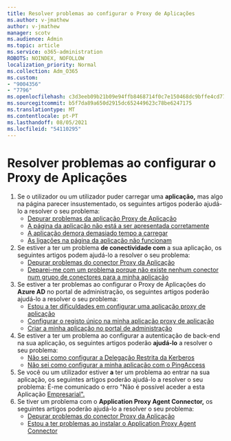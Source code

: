 ```yaml
---
title: Resolver problemas ao configurar o Proxy de Aplicações
ms.author: v-jmathew
author: v-jmathew
manager: scotv
ms.audience: Admin
ms.topic: article
ms.service: o365-administration
ROBOTS: NOINDEX, NOFOLLOW
localization_priority: Normal
ms.collection: Adm_O365
ms.custom:
- "9004356"
- "7796"
ms.openlocfilehash: c3d3eeb09b21b09e94ffb8468714f0c7e150468dc9bffe4cd7745fb5d7237908
ms.sourcegitcommit: b5f7da89a650d2915dc652449623c78be6247175
ms.translationtype: MT
ms.contentlocale: pt-PT
ms.lasthandoff: 08/05/2021
ms.locfileid: "54110295"
---
```

# <a name="resolve-problems-when-configuring-the-app-proxy"></a>Resolver problemas ao configurar o Proxy de Aplicações

1. Se o utilizador ou um utilizador puder carregar uma **aplicação,** mas algo na página parecer insustementado, os seguintes artigos poderão ajudá-lo a resolver o seu problema:
    - [Depurar problemas da aplicação Proxy de Aplicação](https://docs.microsoft.com/azure/active-directory/manage-apps/application-proxy-debug-apps)
    - [A página da aplicação não está a ser apresentada corretamente](https://docs.microsoft.com/azure/active-directory/application-proxy-page-appearance-broken-problem)
    - [A aplicação demora demasiado tempo a carregar](https://docs.microsoft.com/azure/active-directory/application-proxy-page-load-speed-problem)
    - [As ligações na página da aplicação não funcionam](https://docs.microsoft.com/azure/active-directory/application-proxy-page-links-broken-problem)
2. Se estiver a ter um problema **de conectividade com** a sua aplicação, os seguintes artigos podem ajudá-lo a resolver o seu problema:
    - [Depurar problemas do conector Proxy da Aplicação](https://docs.microsoft.com/azure/active-directory/manage-apps/application-proxy-debug-connectors)
    - [Deparei-me com um problema porque não existe nenhum conector num grupo de conectores para a minha aplicação](https://docs.microsoft.com/azure/active-directory/application-proxy-connectivity-no-working-connector)
3. Se estiver a ter problemas ao configurar o Proxy de Aplicações do **Azure AD** no portal de administração, os seguintes artigos poderão ajudá-lo a resolver o seu problema:
    - [Estou a ter dificuldades em configurar uma aplicação proxy de aplicação](https://docs.microsoft.com/azure/active-directory/application-proxy-config-how-to)
    - [Configurar o registo único na minha aplicação proxy de aplicação](https://docs.microsoft.com/azure/active-directory/application-proxy-config-sso-how-to)
    - [Criar a minha aplicação no portal de administração](https://docs.microsoft.com/azure/active-directory/application-proxy-config-problem)
4. Se estiver a ter um problema ao configurar a autenticação de back-end na sua aplicação, os seguintes artigos poderão **ajudá-lo** a resolver o seu problema:
    - [Não sei como configurar a Delegação Restrita da Kerberos](https://docs.microsoft.com/azure/active-directory/application-proxy-back-end-kerberos-constrained-delegation-how-to)
    - [Não sei como configurar a minha aplicação com o PingAccess](https://docs.microsoft.com/azure/active-directory/application-proxy-back-end-ping-access-how-to)
5. Se você ou um utilizador estiver **a** ter um problema ao entrar na sua aplicação, os seguintes artigos poderão ajudá-lo a resolver o seu problema: É-me comunicado o erro "Não é possível aceder a esta Aplicação [Empresarial".](https://docs.microsoft.com/azure/active-directory/application-proxy-sign-in-bad-gateway-timeout-error)
6. Se tiver um problema com o **Application Proxy Agent Connector,** os seguintes artigos poderão ajudá-lo a resolver o seu problema:
    - [Depurar problemas do conector Proxy da Aplicação](https://docs.microsoft.com/azure/active-directory/manage-apps/application-proxy-debug-connectors)
    - [Estou a ter problemas ao instalar o Application Proxy Agent Connector](https://docs.microsoft.com/azure/active-directory/application-proxy-connector-installation-problem)
